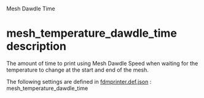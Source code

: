 

# 
Mesh Dawdle Time


# mesh_temperature_dawdle_time description
The amount of time to print using Mesh Dawdle Speed when waiting for the temperature to change at the start and end of the mesh.

The following settings are defined in [fdmprinter.def.json](https://github.com/smartavionics/Cura/blob/mb-master/resources/definitions/fdmprinter.def.json) : mesh_temperature_dawdle_time